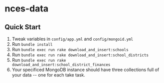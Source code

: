 nces-data
=========

Quick Start
-----------
1. Tweak variables in `config/app.yml` and `config/mongoid.yml`
2. Run `bundle install`
3. Run `bundle exec run rake download_and_insert:schools`
4. Run `bundle exec run rake download_and_insert:school_districts`
5. Run `bundle exec run rake download_and_insert:school_district_finances`
6. Your specificed MongoDB instance should have three collections full of your data -- one for each take task.